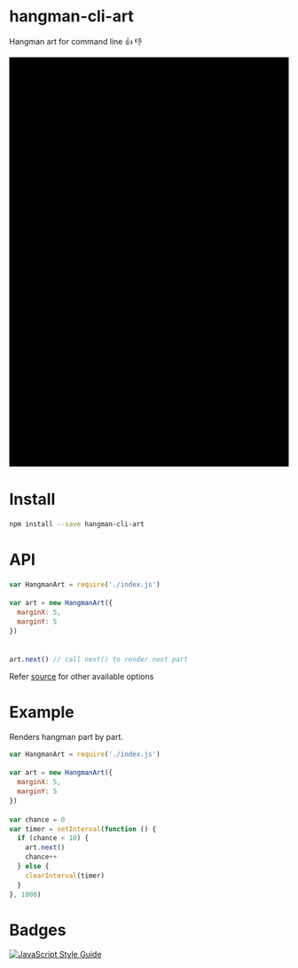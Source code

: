 # hangman-cli-art
Hangman art for command line :+1: :-1:

![hangman](/pictures/anim.gif)

# Install

```bash
npm install --save hangman-cli-art
```

# API

```javascript
var HangmanArt = require('./index.js')

var art = new HangmanArt({
  marginX: 5,
  marginY: 5
})


art.next() // call next() to render next part
````
Refer [source](https://github.com/scriptnull/hangman-cli-art/blob/master/index.js#L117) for other available options

# Example
Renders hangman part by part.
```javascript
var HangmanArt = require('./index.js')

var art = new HangmanArt({
  marginX: 5,
  marginY: 5
})

var chance = 0
var timer = setInterval(function () {
  if (chance < 10) {
    art.next()
    chance++
  } else {
    clearInterval(timer)
  }
}, 1000)
```

# Badges
[![JavaScript Style Guide](https://cdn.rawgit.com/feross/standard/master/badge.svg)](https://github.com/feross/standard)
